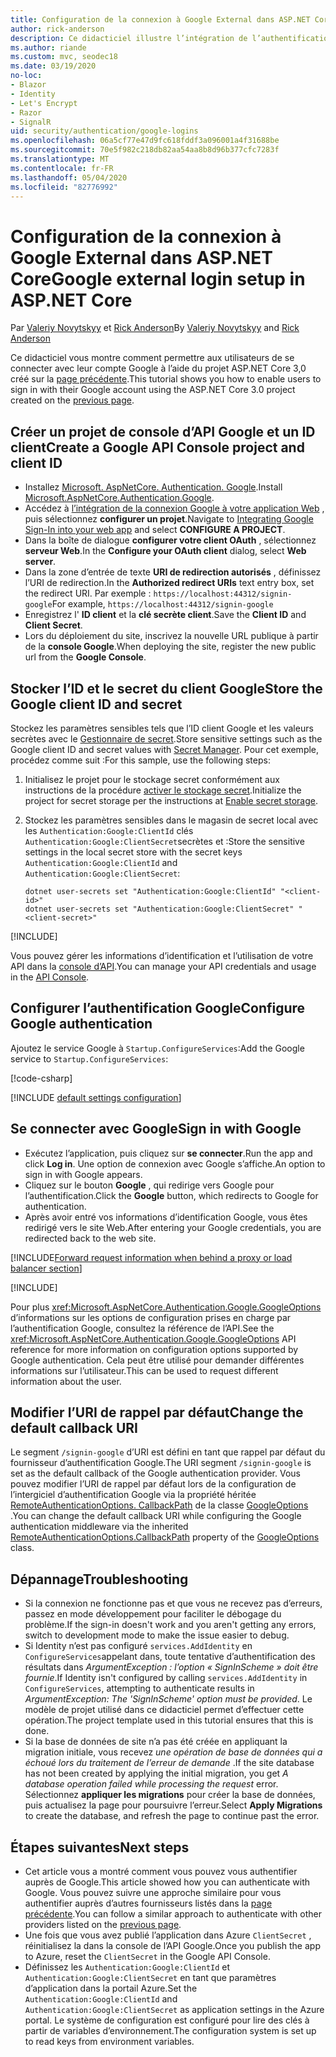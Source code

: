 ```yaml
---
title: Configuration de la connexion à Google External dans ASP.NET Core
author: rick-anderson
description: Ce didacticiel illustre l’intégration de l’authentification utilisateur de compte Google dans une application ASP.NET Core existante.
ms.author: riande
ms.custom: mvc, seodec18
ms.date: 03/19/2020
no-loc:
- Blazor
- Identity
- Let's Encrypt
- Razor
- SignalR
uid: security/authentication/google-logins
ms.openlocfilehash: 06a5cf77e47d9fc618fddf3a096001a4f31688be
ms.sourcegitcommit: 70e5f982c218db82aa54aa8b8d96b377cfc7283f
ms.translationtype: MT
ms.contentlocale: fr-FR
ms.lasthandoff: 05/04/2020
ms.locfileid: "82776992"
---
```

# <a name="google-external-login-setup-in-aspnet-core"></a><span data-ttu-id="a7bba-103">Configuration de la connexion à Google External dans ASP.NET Core</span><span class="sxs-lookup"><span data-stu-id="a7bba-103">Google external login setup in ASP.NET Core</span></span>

<span data-ttu-id="a7bba-104">Par [Valeriy Novytskyy](https://github.com/01binary) et [Rick Anderson](https://twitter.com/RickAndMSFT)</span><span class="sxs-lookup"><span data-stu-id="a7bba-104">By [Valeriy Novytskyy](https://github.com/01binary) and [Rick Anderson](https://twitter.com/RickAndMSFT)</span></span>

<span data-ttu-id="a7bba-105">Ce didacticiel vous montre comment permettre aux utilisateurs de se connecter avec leur compte Google à l’aide du projet ASP.NET Core 3,0 créé sur la [page précédente](xref:security/authentication/social/index).</span><span class="sxs-lookup"><span data-stu-id="a7bba-105">This tutorial shows you how to enable users to sign in with their Google account using the ASP.NET Core 3.0 project created on the [previous page](xref:security/authentication/social/index).</span></span>

## <a name="create-a-google-api-console-project-and-client-id"></a><span data-ttu-id="a7bba-106">Créer un projet de console d’API Google et un ID client</span><span class="sxs-lookup"><span data-stu-id="a7bba-106">Create a Google API Console project and client ID</span></span>

* <span data-ttu-id="a7bba-107">Installez [Microsoft. AspNetCore. Authentication. Google](https://www.nuget.org/packages/Microsoft.AspNetCore.Authentication.Google).</span><span class="sxs-lookup"><span data-stu-id="a7bba-107">Install [Microsoft.AspNetCore.Authentication.Google](https://www.nuget.org/packages/Microsoft.AspNetCore.Authentication.Google).</span></span>
* <span data-ttu-id="a7bba-108">Accédez à [l’intégration de la connexion Google à votre application Web](https://developers.google.com/identity/sign-in/web/devconsole-project) , puis sélectionnez **configurer un projet**.</span><span class="sxs-lookup"><span data-stu-id="a7bba-108">Navigate to [Integrating Google Sign-In into your web app](https://developers.google.com/identity/sign-in/web/devconsole-project) and select **CONFIGURE A PROJECT**.</span></span>
* <span data-ttu-id="a7bba-109">Dans la boîte de dialogue **configurer votre client OAuth** , sélectionnez **serveur Web**.</span><span class="sxs-lookup"><span data-stu-id="a7bba-109">In the **Configure your OAuth client** dialog, select **Web server**.</span></span>
* <span data-ttu-id="a7bba-110">Dans la zone d’entrée de texte **URI de redirection autorisés** , définissez l’URI de redirection.</span><span class="sxs-lookup"><span data-stu-id="a7bba-110">In the **Authorized redirect URIs** text entry box, set the redirect URI.</span></span> <span data-ttu-id="a7bba-111">Par exemple : `https://localhost:44312/signin-google`</span><span class="sxs-lookup"><span data-stu-id="a7bba-111">For example, `https://localhost:44312/signin-google`</span></span>
* <span data-ttu-id="a7bba-112">Enregistrez l' **ID client** et la **clé secrète client**.</span><span class="sxs-lookup"><span data-stu-id="a7bba-112">Save the **Client ID** and **Client Secret**.</span></span>
* <span data-ttu-id="a7bba-113">Lors du déploiement du site, inscrivez la nouvelle URL publique à partir de la **console Google**.</span><span class="sxs-lookup"><span data-stu-id="a7bba-113">When deploying the site, register the new public url from the **Google Console**.</span></span>

## <a name="store-the-google-client-id-and-secret"></a><span data-ttu-id="a7bba-114">Stocker l’ID et le secret du client Google</span><span class="sxs-lookup"><span data-stu-id="a7bba-114">Store the Google client ID and secret</span></span>

<span data-ttu-id="a7bba-115">Stockez les paramètres sensibles tels que l’ID client Google et les valeurs secrètes avec le [Gestionnaire de secret](xref:security/app-secrets).</span><span class="sxs-lookup"><span data-stu-id="a7bba-115">Store sensitive settings such as the Google client ID and secret values with [Secret Manager](xref:security/app-secrets).</span></span> <span data-ttu-id="a7bba-116">Pour cet exemple, procédez comme suit :</span><span class="sxs-lookup"><span data-stu-id="a7bba-116">For this sample, use the following steps:</span></span>

1. <span data-ttu-id="a7bba-117">Initialisez le projet pour le stockage secret conformément aux instructions de la procédure [activer le stockage secret](xref:security/app-secrets#enable-secret-storage).</span><span class="sxs-lookup"><span data-stu-id="a7bba-117">Initialize the project for secret storage per the instructions at [Enable secret storage](xref:security/app-secrets#enable-secret-storage).</span></span>
1. <span data-ttu-id="a7bba-118">Stockez les paramètres sensibles dans le magasin de secret local avec les `Authentication:Google:ClientId` clés `Authentication:Google:ClientSecret`secrètes et :</span><span class="sxs-lookup"><span data-stu-id="a7bba-118">Store the sensitive settings in the local secret store with the secret keys `Authentication:Google:ClientId` and `Authentication:Google:ClientSecret`:</span></span>

    ```dotnetcli
    dotnet user-secrets set "Authentication:Google:ClientId" "<client-id>"
    dotnet user-secrets set "Authentication:Google:ClientSecret" "<client-secret>"
    ```

[!INCLUDE[](~/includes/environmentVarableColon.md)]

<span data-ttu-id="a7bba-119">Vous pouvez gérer les informations d’identification et l’utilisation de votre API dans la [console d’API](https://console.developers.google.com/apis/dashboard).</span><span class="sxs-lookup"><span data-stu-id="a7bba-119">You can manage your API credentials and usage in the [API Console](https://console.developers.google.com/apis/dashboard).</span></span>

## <a name="configure-google-authentication"></a><span data-ttu-id="a7bba-120">Configurer l’authentification Google</span><span class="sxs-lookup"><span data-stu-id="a7bba-120">Configure Google authentication</span></span>

<span data-ttu-id="a7bba-121">Ajoutez le service Google à `Startup.ConfigureServices`:</span><span class="sxs-lookup"><span data-stu-id="a7bba-121">Add the Google service to `Startup.ConfigureServices`:</span></span>

[!code-csharp[](~/security/authentication/social/social-code/3.x/StartupGoogle3x.cs?highlight=11-19)]

[!INCLUDE [default settings configuration](includes/default-settings2-2.md)]

## <a name="sign-in-with-google"></a><span data-ttu-id="a7bba-122">Se connecter avec Google</span><span class="sxs-lookup"><span data-stu-id="a7bba-122">Sign in with Google</span></span>

* <span data-ttu-id="a7bba-123">Exécutez l’application, puis cliquez sur **se connecter**.</span><span class="sxs-lookup"><span data-stu-id="a7bba-123">Run the app and click **Log in**.</span></span> <span data-ttu-id="a7bba-124">Une option de connexion avec Google s’affiche.</span><span class="sxs-lookup"><span data-stu-id="a7bba-124">An option to sign in with Google appears.</span></span>
* <span data-ttu-id="a7bba-125">Cliquez sur le bouton **Google** , qui redirige vers Google pour l’authentification.</span><span class="sxs-lookup"><span data-stu-id="a7bba-125">Click the **Google** button, which redirects to Google for authentication.</span></span>
* <span data-ttu-id="a7bba-126">Après avoir entré vos informations d’identification Google, vous êtes redirigé vers le site Web.</span><span class="sxs-lookup"><span data-stu-id="a7bba-126">After entering your Google credentials, you are redirected back to the web site.</span></span>

[!INCLUDE[Forward request information when behind a proxy or load balancer section](includes/forwarded-headers-middleware.md)]

[!INCLUDE[](includes/chain-auth-providers.md)]

<span data-ttu-id="a7bba-127">Pour plus <xref:Microsoft.AspNetCore.Authentication.Google.GoogleOptions> d’informations sur les options de configuration prises en charge par l’authentification Google, consultez la référence de l’API.</span><span class="sxs-lookup"><span data-stu-id="a7bba-127">See the <xref:Microsoft.AspNetCore.Authentication.Google.GoogleOptions> API reference for more information on configuration options supported by Google authentication.</span></span> <span data-ttu-id="a7bba-128">Cela peut être utilisé pour demander différentes informations sur l’utilisateur.</span><span class="sxs-lookup"><span data-stu-id="a7bba-128">This can be used to request different information about the user.</span></span>

## <a name="change-the-default-callback-uri"></a><span data-ttu-id="a7bba-129">Modifier l’URI de rappel par défaut</span><span class="sxs-lookup"><span data-stu-id="a7bba-129">Change the default callback URI</span></span>

<span data-ttu-id="a7bba-130">Le segment `/signin-google` d’URI est défini en tant que rappel par défaut du fournisseur d’authentification Google.</span><span class="sxs-lookup"><span data-stu-id="a7bba-130">The URI segment `/signin-google` is set as the default callback of the Google authentication provider.</span></span> <span data-ttu-id="a7bba-131">Vous pouvez modifier l’URI de rappel par défaut lors de la configuration de l’intergiciel d’authentification Google via la propriété héritée [RemoteAuthenticationOptions. CallbackPath](/dotnet/api/microsoft.aspnetcore.authentication.remoteauthenticationoptions.callbackpath) de la classe [GoogleOptions](/dotnet/api/microsoft.aspnetcore.authentication.google.googleoptions) .</span><span class="sxs-lookup"><span data-stu-id="a7bba-131">You can change the default callback URI while configuring the Google authentication middleware via the inherited [RemoteAuthenticationOptions.CallbackPath](/dotnet/api/microsoft.aspnetcore.authentication.remoteauthenticationoptions.callbackpath) property of the [GoogleOptions](/dotnet/api/microsoft.aspnetcore.authentication.google.googleoptions) class.</span></span>

## <a name="troubleshooting"></a><span data-ttu-id="a7bba-132">Dépannage</span><span class="sxs-lookup"><span data-stu-id="a7bba-132">Troubleshooting</span></span>

* <span data-ttu-id="a7bba-133">Si la connexion ne fonctionne pas et que vous ne recevez pas d’erreurs, passez en mode développement pour faciliter le débogage du problème.</span><span class="sxs-lookup"><span data-stu-id="a7bba-133">If the sign-in doesn't work and you aren't getting any errors, switch to development mode to make the issue easier to debug.</span></span>
* <span data-ttu-id="a7bba-134">Si Identity n’est pas configuré `services.AddIdentity` en `ConfigureServices`appelant dans, toute tentative d’authentification des résultats dans *ArgumentException : l’option « SignInScheme » doit être fournie*.</span><span class="sxs-lookup"><span data-stu-id="a7bba-134">If Identity isn't configured by calling `services.AddIdentity` in `ConfigureServices`, attempting to authenticate results in *ArgumentException: The 'SignInScheme' option must be provided*.</span></span> <span data-ttu-id="a7bba-135">Le modèle de projet utilisé dans ce didacticiel permet d’effectuer cette opération.</span><span class="sxs-lookup"><span data-stu-id="a7bba-135">The project template used in this tutorial ensures that this is done.</span></span>
* <span data-ttu-id="a7bba-136">Si la base de données de site n’a pas été créée en appliquant la migration initiale, vous recevez *une opération de base de données qui a échoué lors du traitement de l’erreur de demande* .</span><span class="sxs-lookup"><span data-stu-id="a7bba-136">If the site database has not been created by applying the initial migration, you get *A database operation failed while processing the request* error.</span></span> <span data-ttu-id="a7bba-137">Sélectionnez **appliquer les migrations** pour créer la base de données, puis actualisez la page pour poursuivre l’erreur.</span><span class="sxs-lookup"><span data-stu-id="a7bba-137">Select **Apply Migrations** to create the database, and refresh the page to continue past the error.</span></span>

## <a name="next-steps"></a><span data-ttu-id="a7bba-138">Étapes suivantes</span><span class="sxs-lookup"><span data-stu-id="a7bba-138">Next steps</span></span>

* <span data-ttu-id="a7bba-139">Cet article vous a montré comment vous pouvez vous authentifier auprès de Google.</span><span class="sxs-lookup"><span data-stu-id="a7bba-139">This article showed how you can authenticate with Google.</span></span> <span data-ttu-id="a7bba-140">Vous pouvez suivre une approche similaire pour vous authentifier auprès d’autres fournisseurs listés dans la [page précédente](xref:security/authentication/social/index).</span><span class="sxs-lookup"><span data-stu-id="a7bba-140">You can follow a similar approach to authenticate with other providers listed on the [previous page](xref:security/authentication/social/index).</span></span>
* <span data-ttu-id="a7bba-141">Une fois que vous avez publié l’application dans Azure `ClientSecret` , réinitialisez la dans la console de l’API Google.</span><span class="sxs-lookup"><span data-stu-id="a7bba-141">Once you publish the app to Azure, reset the `ClientSecret` in the Google API Console.</span></span>
* <span data-ttu-id="a7bba-142">Définissez les `Authentication:Google:ClientId` et `Authentication:Google:ClientSecret` en tant que paramètres d’application dans la portail Azure.</span><span class="sxs-lookup"><span data-stu-id="a7bba-142">Set the `Authentication:Google:ClientId` and `Authentication:Google:ClientSecret` as application settings in the Azure portal.</span></span> <span data-ttu-id="a7bba-143">Le système de configuration est configuré pour lire des clés à partir de variables d’environnement.</span><span class="sxs-lookup"><span data-stu-id="a7bba-143">The configuration system is set up to read keys from environment variables.</span></span>
